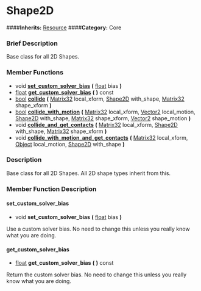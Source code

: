 #  Shape2D  
####**Inherits:** [Resource](class_resource)
####**Category:** Core

###  Brief Description  
Base class for all 2D Shapes.

###  Member Functions 
  * void  **[set&#95;custom&#95;solver&#95;bias](#set_custom_solver_bias)**  **(** [float](class_float) bias  **)**
  * [float](class_float)  **[get&#95;custom&#95;solver&#95;bias](#get_custom_solver_bias)**  **(** **)** const
  * [bool](class_bool)  **[collide](#collide)**  **(** [Matrix32](class_matrix32) local_xform, [Shape2D](class_shape2d) with_shape, [Matrix32](class_matrix32) shape_xform  **)**
  * [bool](class_bool)  **[collide&#95;with&#95;motion](#collide_with_motion)**  **(** [Matrix32](class_matrix32) local_xform, [Vector2](class_vector2) local_motion, [Shape2D](class_shape2d) with_shape, [Matrix32](class_matrix32) shape_xform, [Vector2](class_vector2) shape_motion  **)**
  * void  **[collide&#95;and&#95;get&#95;contacts](#collide_and_get_contacts)**  **(** [Matrix32](class_matrix32) local_xform, [Shape2D](class_shape2d) with_shape, [Matrix32](class_matrix32) shape_xform  **)**
  * void  **[collide&#95;with&#95;motion&#95;and&#95;get&#95;contacts](#collide_with_motion_and_get_contacts)**  **(** [Matrix32](class_matrix32) local_xform, [Object](class_object) local_motion, [Shape2D](class_shape2d) with_shape  **)**

###  Description  
Base class for all 2D Shapes. All 2D shape types inherit from this.

###  Member Function Description  

#### <a name="set_custom_solver_bias">set_custom_solver_bias</a>
  * void  **set&#95;custom&#95;solver&#95;bias**  **(** [float](class_float) bias  **)**

Use a custom solver bias. No need to change this unless you really know what you are doing.

#### <a name="get_custom_solver_bias">get_custom_solver_bias</a>
  * [float](class_float)  **get&#95;custom&#95;solver&#95;bias**  **(** **)** const

Return the custom solver bias. No need to change this unless you really know what you are doing.
